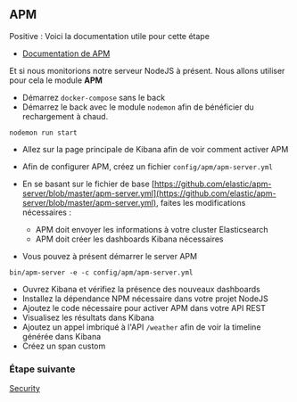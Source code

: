 ## APM

Positive
: Voici la documentation utile pour cette étape
  * [Documentation de APM](https://www.elastic.co/guide/en/apm/get-started/current/index.html) 

Et si nous monitorions notre serveur NodeJS à présent. Nous allons utiliser pour cela le module **APM**

- Démarrez `docker-compose` sans le back
- Démarrez le back avec le module `nodemon` afin de bénéficier du rechargement à chaud.

```shell
nodemon run start
```

- Allez sur la page principale de Kibana afin de voir comment activer APM
- Afin de configurer APM, créez un fichier `config/apm/apm-server.yml`
- En se basant sur le fichier de base [https://github.com/elastic/apm-server/blob/master/apm-server.yml](https://github.com/elastic/apm-server/blob/master/apm-server.yml), faites les modifications nécessaires :

  - APM doit envoyer les informations à votre cluster Elasticsearch
  - APM doit créer les dashboards Kibana nécessaires

- Vous pouvez à présent démarrer le server APM

```shell
bin/apm-server -e -c config/apm/apm-server.yml
```

- Ouvrez Kibana et vérifiez la présence des nouveaux dashboards
- Installez la dépendance NPM nécessaire dans votre projet NodeJS
- Ajoutez le code nécessaire pour activer APM dans votre API REST
- Visualisez les résultats dans Kibana
- Ajoutez un appel imbriqué à l'API `/weather` afin de voir la timeline générée dans Kibana
- Créez un span custom

### Étape suivante

[Security](https://github.com/Gillespie59/codelab-elastic/tree/nightclazz/step5)

